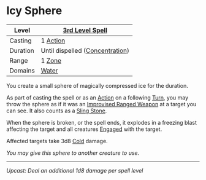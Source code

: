 # Icy Sphere

| Level    | [3rd Level Spell](3rd%20Level%20Spells.md)                            |
| -------- | --------------------------------------------------------------------- |
| Casting  | 1 [Action](../../../../Game%20Procedures/Core%20Procedures/Action.md) |
| Duration | Until dispelled ([Concentration](../../Concentration.md))             |
| Range    | 1 [Zone](../../../../Game%20Procedures/Core%20Procedures/Zone.md)     |
| Domains  | [Water](../../Spell%20Domains/Water.md)                               |

You create a small sphere of magically compressed ice for the duration.

As part of casting the spell or as an [Action](../../../../Game%20Procedures/Core%20Procedures/Action.md) on a following [Turn](../../../../Game%20Procedures/Core%20Procedures/Turn.md), you may throw the sphere as if it was an [Improvised Ranged Weapon](../../../../Game%20Procedures/Combat/Ranged%20Attack.md#Improvised%20Ranged%20Weapons) at a target you can see. It also counts as a [Sling Stone](../../../../Items%20and%20Gear/Weapons/Ammo/Sling%20Stone.md).

When the sphere is broken, or the spell ends, it explodes in a freezing blast affecting the target and all creatures [Engaged](../../../../Game%20Procedures/Conditions/Engaged.md) with the target.

Affected targets take 3d8 [Cold](../../../../Game%20Procedures/Combat/Damage/Damage%20Types/Cold.md) damage.

*You may give this sphere to another creature to use.*

---
*Upcast: Deal an additional 1d8 damage per spell level*
